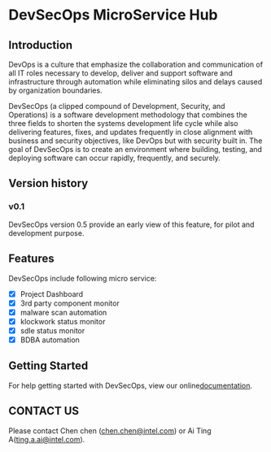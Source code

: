 # DevSecOps MicroService Hub

## Introduction

DevOps is a culture that emphasize the collaboration and communication of all IT roles necessary to develop, deliver and support software and infrastructure through automation while eliminating silos and delays caused by organization boundaries. 

DevSecOps (a clipped compound of Development, Security, and Operations) is a software development methodology that combines the three fields to shorten the systems development life cycle while also delivering features, fixes, and updates frequently in close alignment with business and security objectives, like DevOps but with security built in. The goal of DevSecOps is to create an environment where building, testing, and deploying software can occur rapidly, frequently, and securely.

## Version history

### v0.1

DevSecOps version 0.5 provide an early view of this feature, for pilot and development purpose. 

## Features

DevSecOps include following micro service:
* [x] Project Dashboard
* [x] 3rd party component monitor
* [x] malware scan automation
* [x] klockwork status monitor
* [x] sdle status monitor
* [x] BDBA automation

## Getting Started
For help getting started with DevSecOps, view our online[documentation](https://.../).



## CONTACT US

Please contact Chen chen (chen.chen@intel.com) or Ai Ting A(ting.a.ai@intel.com).
